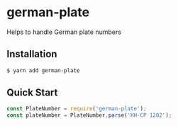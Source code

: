 # german-plate

Helps to handle German plate numbers

## Installation

```bash
$ yarn add german-plate
```

## Quick Start

```javascript
const PlateNumber = require('german-plate');
const plateNumber = PlateNumber.parse('HH-CP 1202');
```